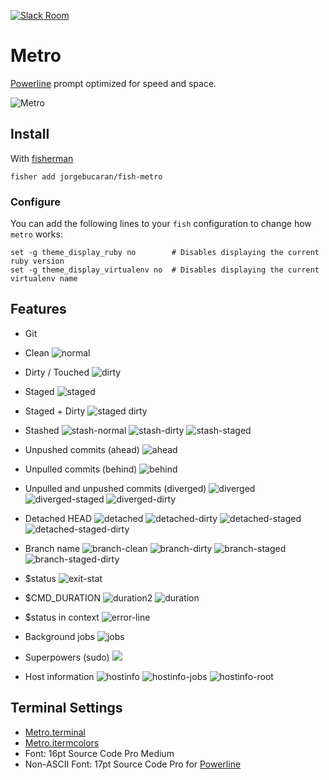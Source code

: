 [![Slack Room][slack-badge]][slack-link]

# Metro

[Powerline] prompt optimized for speed and space.

![Metro]

## Install

With [fisherman]

```fish
fisher add jorgebucaran/fish-metro
```

### Configure

You can add the following lines to your `fish` configuration to change how `metro` works:

```fish
set -g theme_display_ruby no        # Disables displaying the current ruby version
set -g theme_display_virtualenv no  # Disables displaying the current virtualenv name
```

## Features

* Git
 * Clean
 ![normal](https://cloud.githubusercontent.com/assets/8317250/15191429/a4ff1c3c-17ef-11e6-9f0e-a627e3bc0998.png)

 * Dirty / Touched
 ![dirty](https://cloud.githubusercontent.com/assets/8317250/15191431/a4fef19e-17ef-11e6-8ac8-4a5baf502aa7.png)

 * Staged
 ![staged](https://cloud.githubusercontent.com/assets/8317250/15191428/a4ff222c-17ef-11e6-9246-29209b1a5b91.png)

 * Staged + Dirty
 ![staged dirty](https://cloud.githubusercontent.com/assets/8317250/15191427/a4fec566-17ef-11e6-821d-7a9dd83d4086.png)

 * Stashed
 ![stash-normal](https://cloud.githubusercontent.com/assets/8317250/15191430/a4ff3730-17ef-11e6-87d8-f3cc999cd080.png)
 ![stash-dirty](https://cloud.githubusercontent.com/assets/8317250/15191499/ea67ee48-17ef-11e6-8fe0-39d256a23c6c.png)
 ![stash-staged](https://cloud.githubusercontent.com/assets/8317250/15191498/ea660fce-17ef-11e6-9511-cbacb4b1305a.png)

 * Unpushed commits (ahead)
 ![ahead](https://cloud.githubusercontent.com/assets/8317250/15193516/38fbd93a-17f9-11e6-845d-0d2da94affb4.png)

 * Unpulled commits (behind)
 ![behind](https://cloud.githubusercontent.com/assets/8317250/15193517/3900003c-17f9-11e6-847a-19590a2ba843.png)

 * Unpulled and unpushed commits (diverged)
 ![diverged](https://cloud.githubusercontent.com/assets/8317250/15193515/38fbc6b6-17f9-11e6-94f7-718dd9e7db85.png)
 ![diverged-staged](https://cloud.githubusercontent.com/assets/8317250/15193513/38fa4296-17f9-11e6-96a0-3c950231afdc.png)
 ![diverged-dirty](https://cloud.githubusercontent.com/assets/8317250/15193514/38fb6284-17f9-11e6-9a7e-2ced70842739.png)

 * Detached HEAD
 ![detached](https://cloud.githubusercontent.com/assets/8317250/15191272/ebb38c86-17ee-11e6-9fec-e14585666467.png)
 ![detached-dirty](https://cloud.githubusercontent.com/assets/8317250/15191612/61111d30-17f0-11e6-9cd1-17c0c7a1867c.png)
 ![detached-staged](https://cloud.githubusercontent.com/assets/8317250/15191610/610c6fec-17f0-11e6-8584-a1c980802d91.png)
 ![detached-staged-dirty](https://cloud.githubusercontent.com/assets/8317250/15191611/610e050a-17f0-11e6-83b0-732b3b133ca3.png)

 * Branch name
 ![branch-clean](https://cloud.githubusercontent.com/assets/8317250/15192427/23415c46-17f4-11e6-8213-1a96c0a47bb8.png)
 ![branch-dirty](https://cloud.githubusercontent.com/assets/8317250/15192428/23420f6a-17f4-11e6-88a9-ffcc630b887d.png)
 ![branch-staged](https://cloud.githubusercontent.com/assets/8317250/15192429/2342da4e-17f4-11e6-9d94-a3e63a5c100e.png)
 ![branch-staged-dirty](https://cloud.githubusercontent.com/assets/8317250/15192426/2340850a-17f4-11e6-9673-590bb40a6a9f.png)

* $status
![exit-stat](https://cloud.githubusercontent.com/assets/8317250/15191932/d166a04a-17f1-11e6-95a2-516609c9a36d.png)

* $CMD_DURATION
 ![duration2](https://cloud.githubusercontent.com/assets/8317250/15192307/93e4cc36-17f3-11e6-97b5-76ecec3339bf.png)
 ![duration](https://cloud.githubusercontent.com/assets/8317250/15192308/93e50b7e-17f3-11e6-89be-2b544a00d1f5.png)

* $status in context
![error-line](https://cloud.githubusercontent.com/assets/8317250/15192238/4c55819e-17f3-11e6-8d01-ae76ee99d194.png)

* Background jobs
![jobs](https://cloud.githubusercontent.com/assets/8317250/15191807/466121be-17f1-11e6-9b16-8f8cec64fce4.png)

* Superpowers (sudo)
![](https://cloud.githubusercontent.com/assets/8317250/15191199/938e3fa6-17ee-11e6-82eb-2cb610955ec3.png)

* Host information
![hostinfo](https://cloud.githubusercontent.com/assets/8317250/15191720/d4cb9778-17f0-11e6-8ba3-39e534c6ee5a.png)
![hostinfo-jobs](https://cloud.githubusercontent.com/assets/8317250/15191845/7fdf8c5a-17f1-11e6-9f83-8a7300421802.png)
![hostinfo-root](https://cloud.githubusercontent.com/assets/8317250/15191719/d4ca4828-17f0-11e6-85cf-4aae34ae068f.png)

## Terminal Settings

* [Metro.terminal]
* [Metro.itermcolors]
* Font: 16pt Source Code Pro Medium
* Non-ASCII Font: 17pt Source Code Pro for [Powerline]

[slack-link]: https://fisherman-wharf.herokuapp.com/
[slack-badge]: https://fisherman-wharf.herokuapp.com/badge.svg

[fisherman]: https://github.com/fisherman/fisherman
[Powerline]: https://github.com/powerline/fonts
[Metro.itermcolors]: Metro.itermcolors
[Metro.terminal]: Metro.terminal
[Metro]: https://cloud.githubusercontent.com/assets/8317250/15256001/3b65a638-197a-11e6-8121-e20184323122.png
